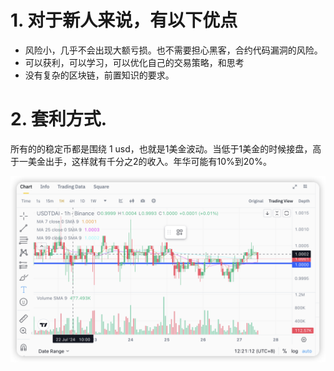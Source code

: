 # 1. 对于新人来说，有以下优点

- 风险小，几乎不会出现大额亏损。也不需要担心黑客，合约代码漏洞的风险。
- 可以获利，可以学习，可以优化自己的交易策略，和思考
- 没有复杂的区块链，前置知识的要求。

# 2. 套利方式.

所有的的稳定币都是围绕 1 usd，也就是1美金波动。当低于1美金的时候接盘，高于一美金出手，这样就有千分之2的收入。年华可能有10%到20%。

![Alt text](image-6.png)